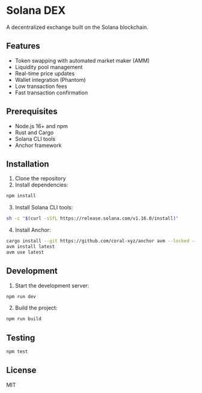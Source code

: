 # Solana DEX

A decentralized exchange built on the Solana blockchain.

## Features

- Token swapping with automated market maker (AMM)
- Liquidity pool management
- Real-time price updates
- Wallet integration (Phantom)
- Low transaction fees
- Fast transaction confirmation

## Prerequisites

- Node.js 16+ and npm
- Rust and Cargo
- Solana CLI tools
- Anchor framework

## Installation

1. Clone the repository
2. Install dependencies:
```bash
npm install
```

3. Install Solana CLI tools:
```bash
sh -c "$(curl -sSfL https://release.solana.com/v1.16.0/install)"
```

4. Install Anchor:
```bash
cargo install --git https://github.com/coral-xyz/anchor avm --locked --force
avm install latest
avm use latest
```

## Development

1. Start the development server:
```bash
npm run dev
```

2. Build the project:
```bash
npm run build
```

## Testing

```bash
npm test
```

## License

MIT
